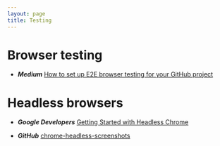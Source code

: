 ```yaml
---
layout: page
title: Testing
---
```


# Browser testing

* ***Medium*** [How to set up E2E browser testing for your GitHub project](https://hackernoon.com/how-to-set-up-e2e-browser-testing-for-your-github-project-89c24e15a84#.k0ww3req1)

# Headless browsers

* ***Google Developers*** [Getting Started with Headless Chrome](https://developers.google.com/web/updates/2017/04/headless-chrome)

* ***GitHub*** [chrome-headless-screenshots](https://github.com/schnerd/chrome-headless-screenshots)
